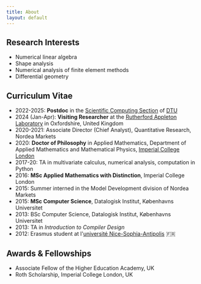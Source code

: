 ```yaml
---
title: About
layout: default
---
```


## Research Interests

- Numerical linear algebra
- Shape analysis
- Numerical analysis of finite element methods
- Differential geometry

## Curriculum Vitae

* 2022-2025: **Postdoc** in the [Scientific Computing Section](https://www.compute.dtu.dk/english/research/research-sections/sco) of [DTU](https://www.dtu.dk/english/)
* 2024 (Jan-Apr): **Visiting Researcher** at the [Rutherford Appleton Laboratory](https://www.ukri.org/who-we-are/stfc/locations/rutherford-appleton-laboratory/) in Oxfordshire, United Kingdom
* 2020-2021: Associate Director (Chief Analyst), Quantitative Research, Nordea Markets
* 2020: **Doctor of Philosophy** in Applied Mathematics, Department of Applied Mathematics and Mathematical Physics, [Imperial College London](www.imperial.ac.uk)
* 2017-20: TA in multivariate calculus, numerical analysis, computation in Python
* 2016: **MSc Applied Mathematics with Distinction**, Imperial College London
* 2015: Summer interned in the Model Development division of Nordea Markets
* 2015: **MSc Computer Science**, Datalogisk Institut, Københavns Universitet
* 2013: BSc Computer Science, Datalogisk Institut, Københavns Universitet
* 2013: TA in _Introduction to Compiler Design_
* 2012: Erasmus student at l'[université Nice-Sophia-Antipolis](https://univ-cotedazur.eu/) :fr:

## Awards & Fellowships

* Associate Fellow of the Higher Education Academy, UK
* Roth Scholarship, Imperial College London, UK
